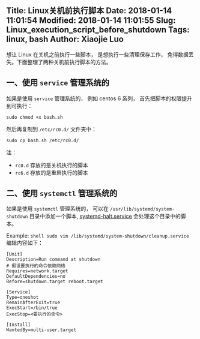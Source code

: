 Title: Linux关机前执行脚本
Date: 2018-01-14 11:01:54
Modified: 2018-01-14 11:01:55
Slug: Linux_execution_script_before_shutdown
Tags: linux, bash
Author: Xiaojie Luo
----------

想让 Linux 在关机之前执行一些脚本， 是想执行一些清理保存工作， 免得数据丢失。下面整理了两种关机前执行脚本的方法。

## 一、使用 `service` 管理系统的
如果是使用 `service` 管理系统的， 例如 centos 6 系列， 首先把脚本的权限提升到可执行：

```shell
sudo chmod +x bash.sh

```

然后再复制到 `/etc/rc0.d/` 文件夹中：
```
sudo cp bash.sh /etc/rc0.d/
```

注：
* `rc0.d` 存放的是关机执行的脚本
* `rc6.d` 存放的是重启执行的脚本

## 二、使用 `systemctl` 管理系统的
如果是使用 `systemctl` 管理系统的， 可以在 `/usr/lib/systemd/system-shutdown` 目录中添加一个脚本, [systemd-halt.service](https://www.freedesktop.org/software/systemd/man/systemd-halt.service.html) 会处理这个目录中的脚本。

Example:
    ```shell
    sudo vim /lib/systemd/system-shutdown/cleanup.service
    ```
编辑内容如下：
```shell
[Unit]
Description=Run command at shutdown
# 假设要执行的命令依赖网络
Requires=network.target
DefaultDependencies=no
Before=shutdown.target reboot.target

[Service]
Type=oneshot
RemainAfterExit=true
ExecStart=/bin/true
ExecStop=<要执行的命令>

[Install]
WantedBy=multi-user.target
```

